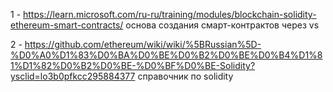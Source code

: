 1 - https://learn.microsoft.com/ru-ru/training/modules/blockchain-solidity-ethereum-smart-contracts/
основа создания смарт-контрактов через vs

2 - https://github.com/ethereum/wiki/wiki/%5BRussian%5D-%D0%A0%D1%83%D0%BA%D0%BE%D0%B2%D0%BE%D0%B4%D1%81%D1%82%D0%B2%D0%BE-%D0%BF%D0%BE-Solidity?ysclid=lo3b0pfkcc295884377
справочник по solidity

